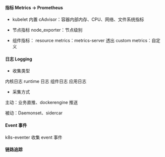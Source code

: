 #### 指标 Metrics -> Prometheus

+ kubelet 内置 cAdvisor：容器内部内存、CPU、网络、文件系统指标

+ 节点指标 node_exporter：节点级别

+ 组件指标：
  resource metrics：metrics-server 透出
  custom metrics：自定义 

#### 日志 Logging

+ 收集类型

内核日志
runtime 日志
组件日志
应用日志

+ 采集方式

主动：业务直推、dockerengine 推送

被动：Daemonset、sidercar 

#### Event 事件

k8s-eventer 收集 event 事件

#### 链路追踪

# 
